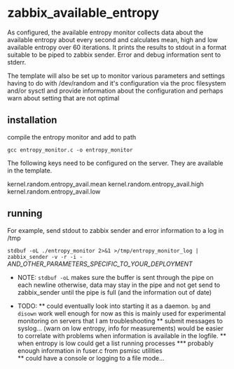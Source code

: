 # zabbix_available_entropy

As configured, the available entropy monitor collects data about the 
available entropy about every second and calculates mean, high and low
available entropy over 60 iterations. It prints the results to stdout 
in a format suitable to be piped to zabbix sender. Error and debug information
sent to stderr.

The template will also be set up to monitor various parameters and settings 
having to do with /dev/random and it's configuration via the proc filesystem
and/or sysctl and provide information about the configuration and perhaps 
warn about setting that are not optimal


## installation

compile the entropy monitor and add to path

``gcc entropy_monitor.c -o entropy_monitor``

The following keys need to be configured on the server. They are available in the template.

kernel.random.entropy_avail.mean
kernel.random.entropy_avail.high
kernel.random.entropy_avail.low

## running 

For example, send stdout to zabbix sender and error information to a log in /tmp

``stdbuf -oL ./entropy_monitor 2>&1 >/tmp/entropy_monitor_log | zabbix_sender -v -r -i - `` _AND_OTHER_PARAMETERS_SPECIFIC_TO_YOUR_DEPLOYMENT_

* NOTE: ``stdbuf -oL`` makes sure the buffer is sent through the pipe on each newline
  otherwise, data may stay in the pipe and not get send to zabbix_sender until the 
  pipe is full (and the information out of date)

* TODO:
** could eventually look into starting it as a daemon. ``bg`` and ``disown`` work well enough
  for now as this is mainly used for experimental monitoring on servers that I am troubleshooting
** submit messages to syslog... (warn on low entropy, info for measurements)
  would be easier to correlate with problems when information is available in the logfile.
** when entropy is low could get a list running processes
***  probably enough information in fuser.c from psmisc utilities  
** could have a console or logging to a file mode... 
